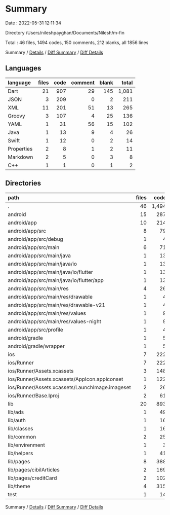 # Summary

Date : 2022-05-31 12:11:34

Directory /Users/nileshpayghan/Documents/Nilesh/m-fin

Total : 46 files,  1494 codes, 150 comments, 212 blanks, all 1856 lines

Summary / [Details](details.md) / [Diff Summary](diff.md) / [Diff Details](diff-details.md)

## Languages
| language | files | code | comment | blank | total |
| :--- | ---: | ---: | ---: | ---: | ---: |
| Dart | 21 | 907 | 29 | 145 | 1,081 |
| JSON | 3 | 209 | 0 | 2 | 211 |
| XML | 11 | 201 | 51 | 13 | 265 |
| Groovy | 3 | 107 | 4 | 25 | 136 |
| YAML | 1 | 31 | 56 | 15 | 102 |
| Java | 1 | 13 | 9 | 4 | 26 |
| Swift | 1 | 12 | 0 | 2 | 14 |
| Properties | 2 | 8 | 1 | 2 | 11 |
| Markdown | 2 | 5 | 0 | 3 | 8 |
| C++ | 1 | 1 | 0 | 1 | 2 |

## Directories
| path | files | code | comment | blank | total |
| :--- | ---: | ---: | ---: | ---: | ---: |
| . | 46 | 1,494 | 150 | 212 | 1,856 |
| android | 15 | 287 | 63 | 42 | 392 |
| android/app | 10 | 214 | 62 | 31 | 307 |
| android/app/src | 8 | 79 | 58 | 15 | 152 |
| android/app/src/debug | 1 | 4 | 3 | 1 | 8 |
| android/app/src/main | 6 | 71 | 52 | 13 | 136 |
| android/app/src/main/java | 1 | 13 | 9 | 4 | 26 |
| android/app/src/main/java/io | 1 | 13 | 9 | 4 | 26 |
| android/app/src/main/java/io/flutter | 1 | 13 | 9 | 4 | 26 |
| android/app/src/main/java/io/flutter/app | 1 | 13 | 9 | 4 | 26 |
| android/app/src/main/res | 4 | 26 | 32 | 6 | 64 |
| android/app/src/main/res/drawable | 1 | 4 | 7 | 2 | 13 |
| android/app/src/main/res/drawable-v21 | 1 | 4 | 7 | 2 | 13 |
| android/app/src/main/res/values | 1 | 9 | 9 | 1 | 19 |
| android/app/src/main/res/values-night | 1 | 9 | 9 | 1 | 19 |
| android/app/src/profile | 1 | 4 | 3 | 1 | 8 |
| android/gradle | 1 | 5 | 1 | 1 | 7 |
| android/gradle/wrapper | 1 | 5 | 1 | 1 | 7 |
| ios | 7 | 222 | 2 | 9 | 233 |
| ios/Runner | 7 | 222 | 2 | 9 | 233 |
| ios/Runner/Assets.xcassets | 3 | 148 | 0 | 4 | 152 |
| ios/Runner/Assets.xcassets/AppIcon.appiconset | 1 | 122 | 0 | 1 | 123 |
| ios/Runner/Assets.xcassets/LaunchImage.imageset | 2 | 26 | 0 | 3 | 29 |
| ios/Runner/Base.lproj | 2 | 61 | 2 | 2 | 65 |
| lib | 20 | 893 | 19 | 138 | 1,050 |
| lib/ads | 1 | 49 | 3 | 11 | 63 |
| lib/auth | 1 | 16 | 0 | 8 | 24 |
| lib/classes | 1 | 16 | 0 | 2 | 18 |
| lib/common | 2 | 25 | 1 | 4 | 30 |
| lib/envirenment | 1 | 3 | 0 | 1 | 4 |
| lib/helpers | 1 | 41 | 1 | 15 | 57 |
| lib/pages | 8 | 388 | 9 | 46 | 443 |
| lib/pages/cibilArticles | 2 | 169 | 0 | 18 | 187 |
| lib/pages/creditCard | 2 | 102 | 9 | 13 | 124 |
| lib/theme | 4 | 315 | 4 | 41 | 360 |
| test | 1 | 14 | 10 | 7 | 31 |

Summary / [Details](details.md) / [Diff Summary](diff.md) / [Diff Details](diff-details.md)